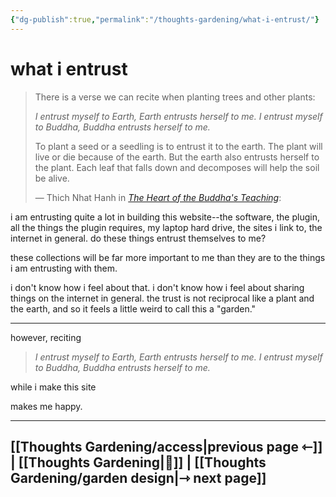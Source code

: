 ```yaml
---
{"dg-publish":true,"permalink":"/thoughts-gardening/what-i-entrust/"}
---
```


# what i entrust

> There is a verse we can recite when planting trees and other plants: 
> 
> *I entrust myself to Earth, 
> Earth entrusts herself to me. 
> I entrust myself to Buddha, 
> Buddha entrusts herself to me.* 
> 
> To plant a seed or a seedling is to entrust it to the earth. The plant will live or die because of the earth. But the earth also entrusts herself to the plant. Each leaf that falls down and decomposes will help the soil be alive.
> 
> &mdash; Thich Nhat Hanh in [*The Heart of the Buddha's Teaching*](https://www.dwms.org/uploads/8/7/8/7/87873912/thich_nhat_hanh_-_the_heart_of_buddhas_teaching.pdf):

i am entrusting quite a lot in building this website--the software, the plugin, all the things the plugin requires, my laptop hard drive, the sites i link to, the internet in general. do these things entrust themselves to me?

these collections will be far more important to me than they are to the things i am entrusting with them. 

i don't know how i feel about that. i don't know how i feel about sharing things on the internet in general. the trust is not reciprocal like a plant and the earth, and so it feels a little weird to call this a "garden." 

---

however, reciting

> *I entrust myself to Earth, 
> Earth entrusts herself to me. 
> I entrust myself to Buddha, 
> Buddha entrusts herself to me.* 

while i make this site 

makes me happy.

---
## [[Thoughts Gardening/access\|previous page ⇽]] | [[Thoughts Gardening\|💬]] | [[Thoughts Gardening/garden design\|⇾ next page]]